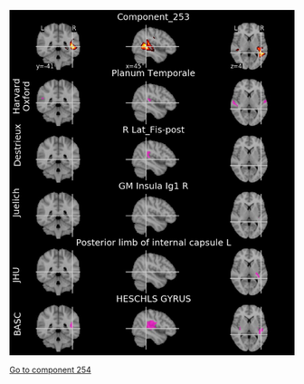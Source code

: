 ![253](preliminary/253.jpg "Component 253")

[Go to component 254](https://parietal-inria.github.io/MODL_atlas/256/254 "Component 254")
